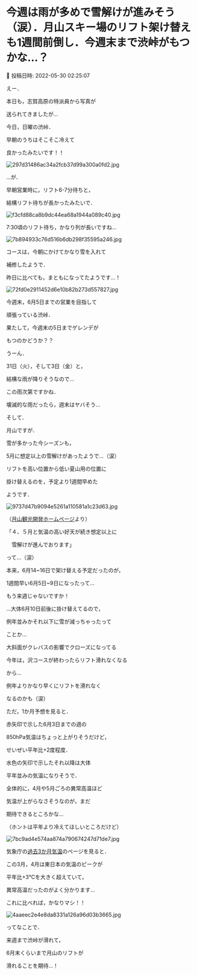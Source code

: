# 今週は雨が多めで雪解けが進みそう（涙）．月山スキー場のリフト架け替えも1週間前倒し．今週末まで渋峠がもつかな…？

📅 投稿日時: 2022-05-30 02:25:07

えー．


本日も，志賀高原の特派員から写真が


送られてきましたが…





今日，日曜の渋峠．


早朝のうちはそこそこ冷えて


良かったみたいです！！




![297d31486ac34a2fcb37d99a300a0fd2.jpg](images/297d31486ac34a2fcb37d99a300a0fd2.jpg)







…が．


早朝営業時に，リフト6-7分待ちと，


結構リフト待ちが長かったみたいで．




![f3cfd88ca8b9dc44ea68a1944a089c40.jpg](images/f3cfd88ca8b9dc44ea68a1944a089c40.jpg)




7:30頃のリフト待ち，かなり列が長いですね…




![7b894933c76d516b6db298f35595a246.jpg](images/7b894933c76d516b6db298f35595a246.jpg)







コースは，今朝にかけてかなり雪を入れて


補修したようで．


昨日に比べても，まともになってたようです…！




![72fd0e2911452d6e10b82b273d557827.jpg](images/72fd0e2911452d6e10b82b273d557827.jpg)







今週末，6月5日までの営業を目指して


頑張っている渋峠．


果たして，今週末の5日までゲレンデが


もつのかどうか？？





うーん．


31日（火），そして3日（金）と，


結構な雨が降りそうなので…


この雨次第ですかね．


壊滅的な雨だったら，週末はヤバそう…





そして．


月山ですが．


雪が多かった今シーズンも，


5月に想定以上の雪解けがあったようで…（涙）


リフトを高い位置から低い夏山用の位置に


掛け替えるのを，予定より1週間早めた


ようです．







![9737d47b9094e5261a110581a1c23d63.jpg](images/9737d47b9094e5261a110581a1c23d63.jpg)







（[月山観光開発ホームページ](https://gassankk.co.jp/)より）





「４、５月と気温の高い好天が続き想定以上に


　雪解けが進んでおります」


って…（涙）





本来，6月14~16日で架け替える予定だったのが，


1週間早い6月5日~9日になったって…


もう来週じゃないですか！


…大体6月10日前後に掛け替えてるので，


例年並みかそれ以下に雪が減っちゃったって


ことか…





大斜面がクレバスの影響でクローズになってる


今年は，沢コースが終わったらリフト滑れなくなる


から…


例年よりかなり早くにリフトを滑れなく


なるのかも（涙）





ただ，1か月予想を見ると．


赤矢印で示した6月3日までの週の


850hPa気温はちょっと上がりそうだけど，


せいぜい平年比+2度程度．


水色の矢印で示したそれ以降は大体


平年並みの気温になりそうで．


全体的に，4月や5月ごろの異常高温ほど


気温が上がらなさそうなのが，まだ


期待できるところかな…


（ホントは平年より冷えてほしいところだけど）




![7bc9ad4e574aa874a790674247d71de7.jpg](images/7bc9ad4e574aa874a790674247d71de7.jpg)







気象庁の[過去3か月気温](https://www.data.jma.go.jp/gmd/cpd/longfcst/tenkou/hensa_temp.html)のページを見ると．


この3月，4月は東日本の気温のピークが


平年比+3℃を大きく超えていて，


異常高温だったのがよく分かります…


これに比べれば，かなりマシ！！







![4aaeec2e4e8da8331a126a96d03b3665.jpg](images/4aaeec2e4e8da8331a126a96d03b3665.jpg)







ってなことで．


来週まで渋峠が滑れて，


6月末くらいまで月山のリフトが


滑れることを期待…！
